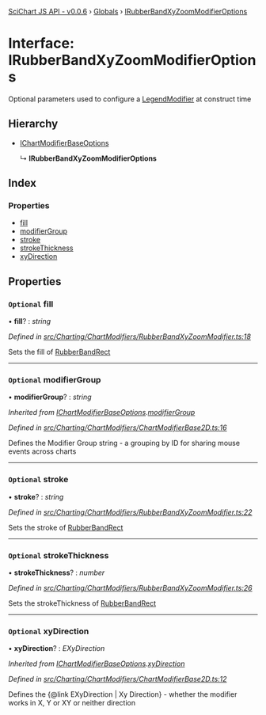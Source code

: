[SciChart JS API - v0.0.6](../README.md) › [Globals](../globals.md) › [IRubberBandXyZoomModifierOptions](irubberbandxyzoommodifieroptions.md)

# Interface: IRubberBandXyZoomModifierOptions

Optional parameters used to configure a [LegendModifier](../classes/legendmodifier.md) at construct time

## Hierarchy

* [IChartModifierBaseOptions](ichartmodifierbaseoptions.md)

  ↳ **IRubberBandXyZoomModifierOptions**

## Index

### Properties

* [fill](irubberbandxyzoommodifieroptions.md#optional-fill)
* [modifierGroup](irubberbandxyzoommodifieroptions.md#optional-modifiergroup)
* [stroke](irubberbandxyzoommodifieroptions.md#optional-stroke)
* [strokeThickness](irubberbandxyzoommodifieroptions.md#optional-strokethickness)
* [xyDirection](irubberbandxyzoommodifieroptions.md#optional-xydirection)

## Properties

### `Optional` fill

• **fill**? : *string*

*Defined in [src/Charting/ChartModifiers/RubberBandXyZoomModifier.ts:18](https://github.com/ABTSoftware/SciChart.Dev/blob/f6fba97af2/Web/src/SciChart/src/Charting/ChartModifiers/RubberBandXyZoomModifier.ts#L18)*

Sets the fill of [RubberBandRect](../classes/rubberbandrect.md)

___

### `Optional` modifierGroup

• **modifierGroup**? : *string*

*Inherited from [IChartModifierBaseOptions](ichartmodifierbaseoptions.md).[modifierGroup](ichartmodifierbaseoptions.md#optional-modifiergroup)*

*Defined in [src/Charting/ChartModifiers/ChartModifierBase2D.ts:16](https://github.com/ABTSoftware/SciChart.Dev/blob/f6fba97af2/Web/src/SciChart/src/Charting/ChartModifiers/ChartModifierBase2D.ts#L16)*

Defines the Modifier Group string - a grouping by ID for sharing mouse events across charts

___

### `Optional` stroke

• **stroke**? : *string*

*Defined in [src/Charting/ChartModifiers/RubberBandXyZoomModifier.ts:22](https://github.com/ABTSoftware/SciChart.Dev/blob/f6fba97af2/Web/src/SciChart/src/Charting/ChartModifiers/RubberBandXyZoomModifier.ts#L22)*

Sets the stroke of [RubberBandRect](../classes/rubberbandrect.md)

___

### `Optional` strokeThickness

• **strokeThickness**? : *number*

*Defined in [src/Charting/ChartModifiers/RubberBandXyZoomModifier.ts:26](https://github.com/ABTSoftware/SciChart.Dev/blob/f6fba97af2/Web/src/SciChart/src/Charting/ChartModifiers/RubberBandXyZoomModifier.ts#L26)*

Sets the strokeThickness of [RubberBandRect](../classes/rubberbandrect.md)

___

### `Optional` xyDirection

• **xyDirection**? : *EXyDirection*

*Inherited from [IChartModifierBaseOptions](ichartmodifierbaseoptions.md).[xyDirection](ichartmodifierbaseoptions.md#optional-xydirection)*

*Defined in [src/Charting/ChartModifiers/ChartModifierBase2D.ts:12](https://github.com/ABTSoftware/SciChart.Dev/blob/f6fba97af2/Web/src/SciChart/src/Charting/ChartModifiers/ChartModifierBase2D.ts#L12)*

Defines the {@link EXyDirection | Xy Direction} - whether the modifier works in X, Y or XY or neither direction
